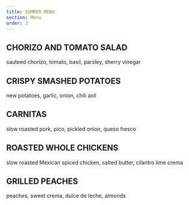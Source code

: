 ```yaml
---
title: SUMMER MENU
section: Menu
order: 2
---
```


## CHORIZO AND TOMATO SALAD

sauteed chorizo, tomato, basil, parsley, sherry vinegar

## CRISPY SMASHED POTATOES

new potatoes, garlic, onion, chili aoli

## CARNITAS

slow roasted pork, pico, pickled onion, queso fresco

## ROASTED WHOLE CHICKENS

slow roasted Mexican spiced chicken, salted butter, cilantro lime crema

## GRILLED PEACHES

peaches, sweet crema, dulce de leche, almonds
